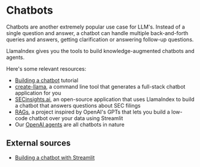 # Chatbots

Chatbots are another extremely popular use case for LLM's. Instead of a single question and answer, a chatbot can handle multiple back-and-forth queries and answers, getting clarification or answering follow-up questions.

LlamaIndex gives you the tools to build knowledge-augmented chatbots and agents.

Here's some relevant resources:

- [Building a chatbot](/understanding/putting_it_all_together/chatbots/building_a_chatbot.md) tutorial
- [create-llama](https://blog.llamaindex.ai/create-llama-a-command-line-tool-to-generate-llamaindex-apps-8f7683021191), a command line tool that generates a full-stack chatbot application for you
- [SECinsights.ai](https://www.secinsights.ai/), an open-source application that uses LlamaIndex to build a chatbot that answers questions about SEC filings
- [RAGs](https://blog.llamaindex.ai/introducing-rags-your-personalized-chatgpt-experience-over-your-data-2b9d140769b1), a project inspired by OpenAI's GPTs that lets you build a low-code chatbot over your data using Streamlit
- Our [OpenAI agents](/module_guides/deploying/agents/modules.md) are all chatbots in nature

## External sources

- [Building a chatbot with Streamlit](https://blog.streamlit.io/build-a-chatbot-with-custom-data-sources-powered-by-llamaindex/)
